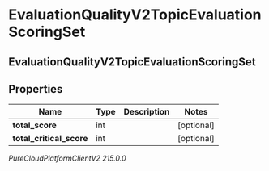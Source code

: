 # EvaluationQualityV2TopicEvaluationScoringSet

## EvaluationQualityV2TopicEvaluationScoringSet

## Properties

|Name | Type | Description | Notes|
|------------ | ------------- | ------------- | -------------|
| **total_score** | int |  | [optional] |
| **total_critical_score** | int |  | [optional] |



_PureCloudPlatformClientV2 215.0.0_
